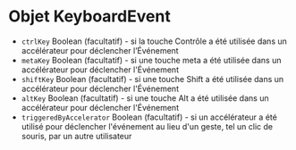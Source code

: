 # Objet KeyboardEvent

* `ctrlKey` Boolean (facultatif) - si la touche Contrôle a été utilisée dans un accélérateur pour déclencher l’Événement
* `metaKey` Boolean (facultatif) - si une touche meta a été  utilisée dans un accélérateur pour déclencher l'Événement
* `shiftKey` Boolean (facultatif) - si une touche Shift a été utilisée dans un accélérateur pour déclencher l'Événement
* `altKey` Boolean (facultatif) - si une touche Alt a été utilisée dans un accélérateur pour déclencher l'Événement
* `triggeredByAccelerator` Boolean (facultatif) - si un accélérateur a été utilisé pour déclencher l'événement au lieu d'un geste, tel un clic de souris, par un autre utilisateur
